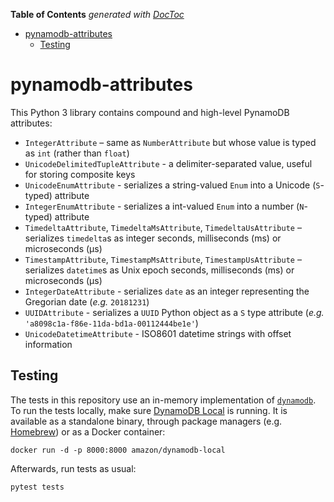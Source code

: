 <!-- START doctoc generated TOC please keep comment here to allow auto update -->
<!-- DON'T EDIT THIS SECTION, INSTEAD RE-RUN doctoc TO UPDATE -->
**Table of Contents**  *generated with [DocToc](https://github.com/thlorenz/doctoc)*

- [pynamodb-attributes](#pynamodb-attributes)
  - [Testing](#testing)

<!-- END doctoc generated TOC please keep comment here to allow auto update -->

# pynamodb-attributes

This Python 3 library contains compound and high-level PynamoDB attributes:

- `IntegerAttribute` – same as `NumberAttribute` but whose value is typed as `int` (rather than `float`)
- `UnicodeDelimitedTupleAttribute` - a delimiter-separated value, useful for storing composite keys
- `UnicodeEnumAttribute` - serializes a string-valued `Enum` into a Unicode (`S`-typed) attribute
- `IntegerEnumAttribute` - serializes a int-valued `Enum` into a number (`N`-typed) attribute
- `TimedeltaAttribute`, `TimedeltaMsAttribute`, `TimedeltaUsAttribute` – serializes `timedelta`s as integer seconds, milliseconds (ms) or microseconds (µs)
- `TimestampAttribute`, `TimestampMsAttribute`, `TimestampUsAttribute` – serializes `datetime`s as Unix epoch seconds, milliseconds (ms) or microseconds (µs)
- `IntegerDateAttribute` - serializes `date` as an integer representing the Gregorian date (_e.g._ `20181231`)
- `UUIDAttribute` - serializes a `UUID` Python object as a `S` type attribute (_e.g._ `'a8098c1a-f86e-11da-bd1a-00112444be1e'`)
- `UnicodeDatetimeAttribute` - ISO8601 datetime strings with offset information

## Testing

The tests in this repository use an in-memory implementation of [`dynamodb`](https://aws.amazon.com/dynamodb). To run the tests locally, make sure [DynamoDB Local](https://docs.aws.amazon.com/amazondynamodb/latest/developerguide/DynamoDBLocal.html) is running. It is available as a standalone binary, through package managers (e.g. [Homebrew](https://formulae.brew.sh/cask/dynamodb-local)) or as a Docker container:
```shell
docker run -d -p 8000:8000 amazon/dynamodb-local
```

Afterwards, run tests as usual:
```shell
pytest tests
```

